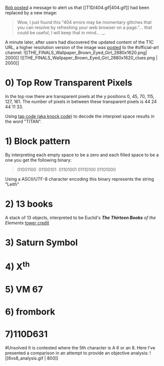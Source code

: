 [Rob posted](https://discord.com/channels/1008696016318513243/1011929497139953744/1043565169315434537) a message to alert us that [[T1D/404.gif|404.gif]] had been replaced by a new image:
> Wow, I just found this "404 errors may be momentary glitches that you can resolve by refreshing your web browser on a page."... that could be useful, I will keep that in mind... .\_.

A minute later, after users had discovered the updated content of the T1C URL, a higher resolution version of the image was [posted](https://discord.com/channels/1008696016318513243/1031539174743998526/1043565435980873778) to the \#official-art channel:
![[THE_FINALS_Wallpaper_Brown_Eyed_Girl_2880x1620.png| 2000]]
![[THE_FINALS_Wallpaper_Brown_Eyed_Girl_2880x1620_clues.png | 2000]]

# 0) Top Row Transparent Pixels
In the top row there are transparent pixels at the y positions 0, 45, 70, 115, 127, 161.
The number of pixels in between these transparent pixels is 44 24 44 11 33.

Using [tap code (aka knock code)](https://en.wikipedia.org/wiki/Tap_code) to decode the interpixel space results in the word "TITAN".

# 1) Block pattern
By interpreting each empty space to be a zero and each filled space to be a one you get the following binary:
> 01001100  01100101  01101001 01110100  01101000

Using a ASCII/UTF-8 character encoding this binary represents the string "Leith"

# 2) 13 books
A stack of 13 objects, interpreted to be Euclid's ***The Thirteen Books** of the Elements*
[tower credit](https://discord.com/channels/1008696016318513243/1011929497139953744/1043624701940994048)

# 3) Saturn Symbol

# 4) X<sup>th</sup>

# 5)  VM 67

# 6) frombork

# 7)110D631
#Unsolved 
It is contested where the 5th character is A 6 or an 8. Here I've presented a comparison in an attempt to provide an objective analysis:
![[6vs8_analysis.gif | 800]]
